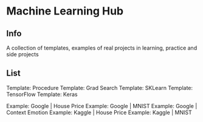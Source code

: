 # Machine Learning Hub

## Info 
A collection of templates, examples of real projects in learning, practice and side projects

## List
Template: Procedure
Template: Grad Search
Template: SKLearn
Template: TensorFlow
Template: Keras

Example: Google | House Price
Example: Google | MNIST
Example: Google | Context Emotion
Example: Kaggle | House Price
Example: Kaggle | MNIST

